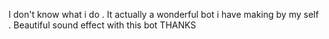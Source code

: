 I don't know what i do .
It actually a wonderful bot i have making by my self .
Beautiful sound effect with this bot 
        THANKS
